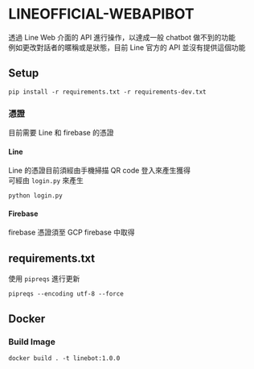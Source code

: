 # LINEOFFICIAL-WEBAPIBOT

透過 Line Web 介面的 API 進行操作，以達成一般 chatbot 做不到的功能  
例如更改對話者的暱稱或是狀態，目前 Line 官方的 API 並沒有提供這個功能

## Setup

```
pip install -r requirements.txt -r requirements-dev.txt
```

### 憑證

目前需要 Line 和 firebase 的憑證

#### Line

Line 的憑證目前須經由手機掃描 QR code 登入來產生獲得  
可經由 `login.py` 來產生

```
python login.py
```

#### Firebase

firebase 憑證須至 GCP firebase 中取得

## requirements.txt

使用 `pipreqs` 進行更新

```
pipreqs --encoding utf-8 --force
```

## Docker

### Build Image

```
docker build . -t linebot:1.0.0
```
